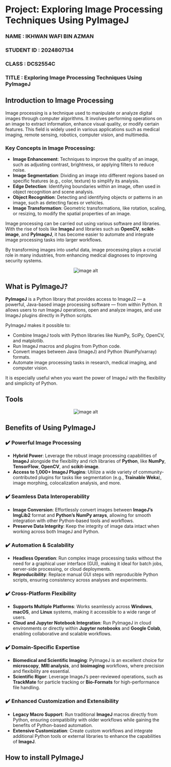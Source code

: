 # Project: Exploring Image Processing Techniques Using PyImageJ

### NAME : IKHWAN WAFI BIN AZMAN  
### **STUDENT ID : 2024807134**  
### **CLASS : DCS2554C**  
### **TITLE : Exploring Image Processing Techniques Using PyImageJ**


## Introduction to Image Processing

Image processing is a technique used to manipulate or analyze digital images through computer algorithms. It involves performing operations on an image to extract information, enhance visual quality, or modify certain features. This field is widely used in various applications such as medical imaging, remote sensing, robotics, computer vision, and multimedia.

### Key Concepts in Image Processing:
- **Image Enhancement**: Techniques to improve the quality of an image, such as adjusting contrast, brightness, or applying filters to reduce noise.
- **Image Segmentation**: Dividing an image into different regions based on specific features (e.g., color, texture) to simplify its analysis.
- **Edge Detection**: Identifying boundaries within an image, often used in object recognition and scene analysis.
- **Object Recognition**: Detecting and identifying objects or patterns in an image, such as detecting faces or vehicles.
- **Image Transformation**: Geometric transformations, like rotation, scaling, or resizing, to modify the spatial properties of an image.

Image processing can be carried out using various software and libraries. With the rise of tools like **ImageJ** and libraries such as **OpenCV**, **scikit-image**, and **PyImageJ**, it has become easier to automate and integrate image processing tasks into larger workflows.

By transforming images into useful data, image processing plays a crucial role in many industries, from enhancing medical diagnoses to improving security systems.

<p align="center">
  <img src="https://github.com/Wafiy2003/IMAGE-2/blob/0ccee1aa512a3311040718eb5b03f3e85e68f1c7/images.jpg" alt="image alt">
</p>

## What is PyImageJ?

**PyImageJ** is a Python library that provides access to ImageJ2 — a powerful, Java-based image processing software — from within Python. It allows users to run ImageJ operations, open and analyze images, and use ImageJ plugins directly in Python scripts.

PyImageJ makes it possible to:
- Combine ImageJ tools with Python libraries like NumPy, SciPy, OpenCV, and matplotlib.
- Run ImageJ macros and plugins from Python code.
- Convert images between Java (ImageJ) and Python (NumPy/xarray) formats.
- Automate image processing tasks in research, medical imaging, and computer vision.

It is especially useful when you want the power of ImageJ with the flexibility and simplicity of Python.

## Tools

<p align="center">
  <img src="https://github.com/Wafiy2003/IMAGE/blob/b55f90915f6aa46cac7f824424f7b05e31ee0f25/1268233.png" alt="image alt">
</p>

## Benefits of Using PyImageJ

### ✔️ **Powerful Image Processing**
- **Hybrid Power**: Leverage the robust image processing capabilities of **ImageJ** alongside the flexibility and rich libraries of **Python**, like **NumPy**, **TensorFlow**, **OpenCV**, and **scikit-image**.
- **Access to 1,000+ ImageJ Plugins**: Utilize a wide variety of community-contributed plugins for tasks like segmentation (e.g., **Trainable Weka**), image morphing, colocalization analysis, and more.

### ✔️ **Seamless Data Interoperability**
- **Image Conversion**: Effortlessly convert images between **ImageJ’s ImgLib2** format and **Python’s NumPy arrays**, allowing for smooth integration with other Python-based tools and workflows.
- **Preserve Data Integrity**: Keep the integrity of image data intact when working across both ImageJ and Python.

### ✔️ **Automation & Scalability**
- **Headless Operation**: Run complex image processing tasks without the need for a graphical user interface (GUI), making it ideal for batch jobs, server-side processing, or cloud deployments.
- **Reproducibility**: Replace manual GUI steps with reproducible Python scripts, ensuring consistency across analyses and experiments.

### ✔️ **Cross-Platform Flexibility**
- **Supports Multiple Platforms**: Works seamlessly across **Windows**, **macOS**, and **Linux** systems, making it accessible to a wide range of users.
- **Cloud and Jupyter Notebook Integration**: Run PyImageJ in cloud environments or directly within **Jupyter notebooks** and **Google Colab**, enabling collaborative and scalable workflows.

### ✔️ **Domain-Specific Expertise**
- **Biomedical and Scientific Imaging**: PyImageJ is an excellent choice for **microscopy**, **MRI analysis**, and **bioimaging** workflows, where precision and flexibility are essential.
- **Scientific Rigor**: Leverage ImageJ’s peer-reviewed operations, such as **TrackMate** for particle tracking or **Bio-Formats** for high-performance file handling.

### ✔️ **Enhanced Customization and Extensibility**
- **Legacy Macro Support**: Run traditional **ImageJ** macros directly from Python, ensuring compatibility with older workflows while gaining the benefits of Python-based automation.
- **Extensive Customization**: Create custom workflows and integrate additional Python tools or external libraries to enhance the capabilities of **ImageJ**.

## How to install PyImageJ
